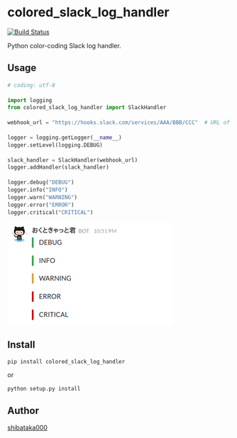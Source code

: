 # colored\_slack\_log\_handler

[![Build Status](https://travis-ci.org/shibataka000/colored_slack_log_handler.svg?branch=master)](https://travis-ci.org/shibataka000/colored_slack_log_handler)

Python color-coding Slack log handler.

## Usage
```python
# coding: utf-8

import logging
from colored_slack_log_handler import SlackHandler

webhook_url = "https://hooks.slack.com/services/AAA/BBB/CCC"  # URL of Slack Incoming Webhook

logger = logging.getLogger(__name__)
logger.setLevel(logging.DEBUG)

slack_handler = SlackHandler(webhook_url)
logger.addHandler(slack_handler)

logger.debug("DEBUG")
logger.info("INFO")
logger.warn("WARNING")
logger.error("ERROR")
logger.critical("CRITICAL")
```

![](./img/screenshot.png)

## Install
```
pip install colored_slack_log_handler
```

or

```
python setup.py install
```

## Author
[shibataka000](https://github.com/shibataka000)
